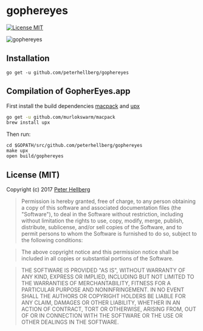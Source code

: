 # gophereyes

[![License MIT](https://img.shields.io/badge/license-MIT-lightgrey.svg?style=flat)](https://github.com/peterhellberg/gophereyes#license-mit)

![gophereyes](https://data.gopher.se/gopher/gophereyes.gif)

## Installation

```
go get -u github.com/peterhellberg/gophereyes
```

## Compilation of GopherEyes.app

First install the build dependencies [macpack](https://github.com/murlokswarm/macpack) and [upx](https://upx.github.io/)

```sh
go get -u github.com/murlokswarm/macpack
brew install upx
```

Then run:

```
cd $GOPATH/src/github.com/peterhellberg/gophereyes
make upx
open build/gophereyes
```

## License (MIT)

Copyright (c) 2017 [Peter Hellberg](https://c7.se/)

> Permission is hereby granted, free of charge, to any person obtaining
> a copy of this software and associated documentation files (the
> "Software"), to deal in the Software without restriction, including
> without limitation the rights to use, copy, modify, merge, publish,
> distribute, sublicense, and/or sell copies of the Software, and to
> permit persons to whom the Software is furnished to do so, subject to
> the following conditions:

> The above copyright notice and this permission notice shall be
> included in all copies or substantial portions of the Software.

> THE SOFTWARE IS PROVIDED "AS IS", WITHOUT WARRANTY OF ANY KIND,
> EXPRESS OR IMPLIED, INCLUDING BUT NOT LIMITED TO THE WARRANTIES OF
> MERCHANTABILITY, FITNESS FOR A PARTICULAR PURPOSE AND
> NONINFRINGEMENT. IN NO EVENT SHALL THE AUTHORS OR COPYRIGHT HOLDERS BE
> LIABLE FOR ANY CLAIM, DAMAGES OR OTHER LIABILITY, WHETHER IN AN ACTION
> OF CONTRACT, TORT OR OTHERWISE, ARISING FROM, OUT OF OR IN CONNECTION
> WITH THE SOFTWARE OR THE USE OR OTHER DEALINGS IN THE SOFTWARE.
